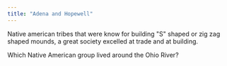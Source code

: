 ```yaml
---
title: "Adena and Hopewell"
---
```

Native american tribes that were know for building &quot;S&quot; shaped or zig zag shaped mounds, a great society excelled at trade and at building.

Which Native American group lived around the Ohio River?

